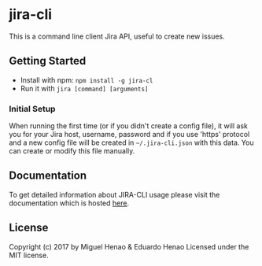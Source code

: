 # jira-cli

This is a command line client Jira API, useful to create new issues.

## Getting Started

*  Install with npm: `npm install -g jira-cl`
*  Run it with `jira [command] [arguments]`

### Initial Setup
When running the first time (or if you didn't create a config file), it will ask you for your Jira host, username, password and if you use 'https' protocol and a new config file will be created in `~/.jira-cli.json` with this data. You can create or modify this file manually.

## Documentation

To get detailed information about JIRA-CLI usage please visit the documentation which is hosted [here](http://docs.jiracli.com).

## License

Copyright (c) 2017 by Miguel Henao & Eduardo Henao
Licensed under the MIT license.